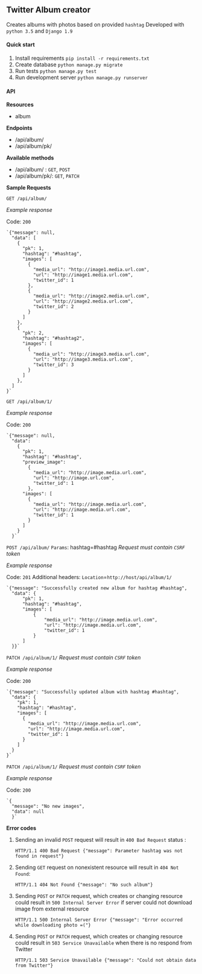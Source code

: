 ## Twitter Album creator

Creates albums with photos based on provided `hashtag`
Developed with `python 3.5` and `Django 1.9`

#### Quick start

1. Install requirements `pip install -r requirements.txt`
2. Create database `python manage.py migrate`
3. Run tests `python manage.py test`
4. Run development server `python manage.py runserver`


#### API

**Resources**
- album


**Endpoints**
- /api/album/
- /api/album/pk/


**Available methods**
- /api/album/ : `GET`, `POST`
- /api/album/pk/: `GET`, `PATCH`

**Sample Requests**


`GET /api/album/`

*Example response*

Code: `200`

    `{"message": null,
      "data": [
        {
          "pk": 1,
          "hashtag": "#hashtag",
          "images": [
            {
              "media_url": "http://image1.media.url.com",
              "url": "http://image1.media.url.com",
              "twitter_id": 1
            },
            {
              "media_url": "http://image2.media.url.com",
              "url": "http://image2.media.url.com",
              "twitter_id": 2
            }
          ]
        },
        {
          "pk": 2,
          "hashtag": "#hashtag2",
          "images": [
            {
              "media_url": "http://image3.media.url.com",
              "url": "http://image3.media.url.com",
              "twitter_id": 3
            }
          ]
        },
      ]
    }`


`GET /api/album/1/`

*Example response*

Code: `200`

    `{"message": null,
      "data": 
        {
          "pk": 1,
          "hashtag": "#hashtag",
          "preview_image": 
            {
              "media_url": "http://image.media.url.com",
              "url": "http://image.url.com",
              "twitter_id": 1
            },
          "images": [
            {
              "media_url": "http://image.media.url.com",
              "url": "http://image.media.url.com",
              "twitter_id": 1
            }
          ]
        }
      }`


`POST /api/album/`
`Params`: hashtag=#hashtag
*Request must contain `CSRF` token*

*Example response*

Code: `201`
Additional headers: `Location`=`http://host/api/album/1/`

    `{"message": "Successfully created new album for hashtag #hashtag",
      "data": {
          "pk": 1,
          "hashtag": "#hashtag",
          "images": [
              {
                  "media_url": "http://image.media.url.com",
                  "url": "http://image.media.url.com",
                  "twitter_id": 1
              }
          ]
      }}`


`PATCH /api/album/1/`
*Request must contain `CSRF` token*

*Example response*

Code: `200`

    `{"message": "Successfully updated album with hashtag #hashtag",
      "data": {
        "pk": 1,
        "hashtag": "#hashtag",
        "images": [
          {
            "media_url": "http://image.media.url.com",
            "url": "http://image.media.url.com",
            "twitter_id": 1
          }
        ]
      }
    }`


`PATCH /api/album/1/`
*Request must contain `CSRF` token*

*Example response*

Code: `200`

    `{
      "message": "No new images",
      "data": null
      }`


**Error codes**

  1. Sending an invalid `POST` request will result in `400 Bad Request` status :
  
        `HTTP/1.1 400 Bad Request
        {"message": Parameter hashtag was not found in request"}`
   
  2. Sending `GET` request on nonexistent resource will result in `404 Not Found`:
  
        `HTTP/1.1 404 Not Found
        {"message": "No such album"}`
   
  3. Sending `POST` or `PATCH` request, which creates or changing resource could result in 
        `500 Internal Server Error` if server could not download image from external resource
        
        `HTTP/1.1 500 Internal Server Error
        {"message": "Error occurred while downloading photo =("}`
        
  4. Sending `POST` or `PATCH` request, which creates or changing resource could result in 
        `503 Service Unavailable` when there is no respond from Twitter
        
        `HTTP/1.1 503 Service Unavailable
        {"message": "Could not obtain data from Twitter"}`

